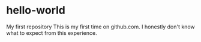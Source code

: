 # hello-world
My first repository
This is my first time on github.com. I honestly don't know what to expect from this experience.
